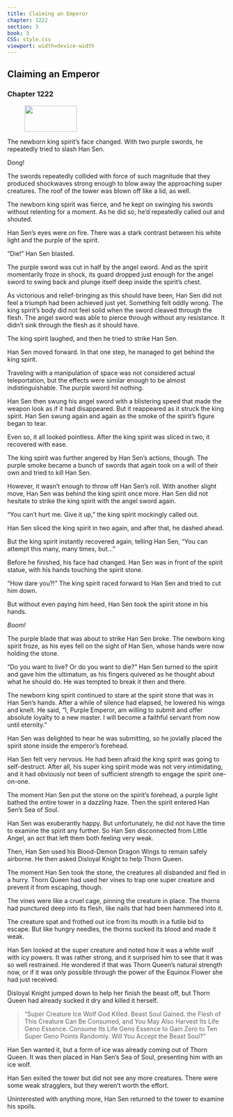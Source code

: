 ```yaml
---
title: Claiming an Emperor
chapter: 1222
section: 3
book: 3
CSS: style.css
viewport: width=device-width
---
```


## Claiming an Emperor

### Chapter 1222

<figure>
	<img src="../Images/gem.gif" alt="" id="gem" width="120" height="60" />
</figure>

The newborn king spirit’s face changed. With two purple swords, he repeatedly tried to slash Han Sen.

Dong!

The swords repeatedly collided with force of such magnitude that they produced shockwaves strong enough to blow away the approaching super creatures. The roof of the tower was blown off like a lid, as well.

The newborn king spirit was fierce, and he kept on swinging his swords without relenting for a moment. As he did so, he’d repeatedly called out and shouted.

Han Sen’s eyes were on fire. There was a stark contrast between his white light and the purple of the spirit.

“Die!” Han Sen blasted.

The purple sword was cut in half by the angel sword. And as the spirit momentarily froze in shock, its guard dropped just enough for the angel sword to swing back and plunge itself deep inside the spirit’s chest.

As victorious and relief-bringing as this should have been, Han Sen did not feel a triumph had been achieved just yet. Something felt oddly wrong. The king spirit’s body did not feel solid when the sword cleaved through the flesh. The angel sword was able to pierce through without any resistance. It didn’t sink through the flesh as it should have.

The king spirit laughed, and then he tried to strike Han Sen.

Han Sen moved forward. In that one step, he managed to get behind the king spirit.

Traveling with a manipulation of space was not considered actual teleportation, but the effects were similar enough to be almost indistinguishable. The purple sword hit nothing.

Han Sen then swung his angel sword with a blistering speed that made the weapon look as if it had disappeared. But it reappeared as it struck the king spirit. Han Sen swung again and again as the smoke of the spirit’s figure began to tear.

Even so, it all looked pointless. After the king spirit was sliced in two, it recovered with ease.

The king spirit was further angered by Han Sen’s actions, though. The purple smoke became a bunch of swords that again took on a will of their own and tried to kill Han Sen.

However, it wasn’t enough to throw off Han Sen’s roll. With another slight move, Han Sen was behind the king spirit once more. Han Sen did not hesitate to strike the king spirit with the angel sword again.

“You can’t hurt me. Give it up,” the king spirit mockingly called out.

Han Sen sliced the king spirit in two again, and after that, he dashed ahead.

But the king spirit instantly recovered again, telling Han Sen, “You can attempt this many, many times, but…”

Before he finished, his face had changed. Han Sen was in front of the spirit statue, with his hands touching the spirit stone.

“How dare you?!” The king spirit raced forward to Han Sen and tried to cut him down.

But without even paying him heed, Han Sen took the spirit stone in his hands.

*Boom!*

The purple blade that was about to strike Han Sen broke. The newborn king spirit froze, as his eyes fell on the sight of Han Sen, whose hands were now holding the stone.

“Do you want to live? Or do you want to die?” Han Sen turned to the spirit and gave him the ultimatum, as his fingers quivered as he thought about what he should do. He was tempted to break it then and there.

The newborn king spirit continued to stare at the spirit stone that was in Han Sen’s hands. After a while of silence had elapsed, he lowered his wings and knelt. He said, “I, Purple Emperor, am willing to submit and offer absolute loyalty to a new master. I will become a faithful servant from now until eternity.”

Han Sen was delighted to hear he was submitting, so he jovially placed the spirit stone inside the emperor’s forehead.

Han Sen felt very nervous. He had been afraid the king spirit was going to self-destruct. After all, his super king spirit mode was not very intimidating, and it had obviously not been of sufficient strength to engage the spirit one-on-one.

The moment Han Sen put the stone on the spirit’s forehead, a purple light bathed the entire tower in a dazzling haze. Then the spirit entered Han Sen’s Sea of Soul.

Han Sen was exuberantly happy. But unfortunately, he did not have the time to examine the spirit any further. So Han Sen disconnected from Little Angel, an act that left them both feeling very weak.

Then, Han Sen used his Blood-Demon Dragon Wings to remain safely airborne. He then asked Disloyal Knight to help Thorn Queen.

The moment Han Sen took the stone, the creatures all disbanded and fled in a hurry. Thorn Queen had used her vines to trap one super creature and prevent it from escaping, though.

The vines were like a cruel cage, pinning the creature in place. The thorns had punctured deep into its flesh, like nails that had been hammered into it.

The creature spat and frothed out ice from its mouth in a futile bid to escape. But like hungry needles, the thorns sucked its blood and made it weak.

Han Sen looked at the super creature and noted how it was a white wolf with icy powers. It was rather strong, and it surprised him to see that it was so well restrained. He wondered if that was Thorn Queen’s natural strength now, or if it was only possible through the power of the Equinox Flower she had just received.

Disloyal Knight jumped down to help her finish the beast off, but Thorn Queen had already sucked it dry and killed it herself.

> “Super Creature Ice Wolf God Killed. Beast Soul Gained. the Flesh of This Creature Can Be Consumed, and You May Also Harvest Its Life Geno Essence. Consume Its Life Geno Essence to Gain Zero to Ten Super Geno Points Randomly. Will You Accept the Beast Soul?”

Han Sen wanted it, but a form of ice was already coming out of Thorn Queen. It was then placed in Han Sen’s Sea of Soul, presenting him with an ice wolf.

Han Sen exited the tower but did not see any more creatures. There were some weak stragglers, but they weren’t worth the effort.

Uninterested with anything more, Han Sen returned to the tower to examine his spoils.